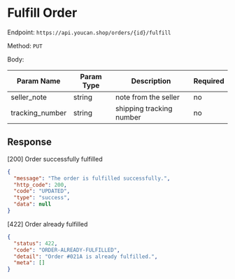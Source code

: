 # Fulfill Order

Endpoint: `https://api.youcan.shop/orders/{id}/fulfill`

Method: `PUT`

Body:

| Param Name | Param Type | Description | Required |
| --- | --- | --- | --- |
| seller_note | string | note from the seller | no |
| tracking_number | string | shipping tracking number | no |

## Response

[200] Order successfully fulfilled

```json
{
  "message": "The order is fulfilled successfully.",
  "http_code": 200,
  "code": "UPDATED",
  "type": "success",
  "data": null
}
```

[422] Order already fulfilled

```json
{
  "status": 422,
  "code": "ORDER-ALREADY-FULFILLED",
  "detail": "Order #021A is already fulfilled.",
  "meta": []
}
```